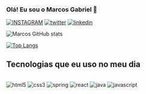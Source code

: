 
### Olá! Eu sou o Marcos Gabriel 👋

[![INSTAGRAM](https://img.shields.io/badge/Instagram-E4405F?style=for-the-badge&logo=instagram&logoColor=white)](https://www.instagram.com/marcosgabrielsantos_/)
[![twitter](https://img.shields.io/badge/Twitter-1DA1F2?style=for-the-badge&logo=twitter&logoColor=white)](https://twitter.com/MarcosG2007_)
[![linkedin](https://img.shields.io/badge/LinkedIn-0077B5?style=for-the-badge&logo=linkedin&logoColor=white)](https://www.linkedin.com/in/marcos-gabriel-08043b22b)

![Marcos GitHub stats](https://github-readme-stats.vercel.app/api?username=Marcos443&show_icons=true&theme=dracula)

[![Top Langs](https://github-readme-stats.vercel.app/api/top-langs/?username=Marcos443&layout=compact)](https://github.com/anuraghazra/github-readme-stats)

## Tecnologias que eu uso no meu dia


<div style="display: inline_block"><br/>
  <img aling="center" alt="html5" src="https://img.shields.io/badge/HTML5-E34F26?style=for-the-badge&logo=html5&logoColor=white">
 <img aling="center" alt="css3" src="https://img.shields.io/badge/CSS3-1572B6?style=for-the-badge&logo=css3&logoColor=white">
  <img aling="center" alt="spring" src="https://img.shields.io/badge/Spring-6DB33F?style=for-the-badge&logo=spring&logoColor=white">
  <img aling="center" alt="react" src="https://img.shields.io/badge/React-20232A?style=for-the-badge&logo=react&logoColor=61DAFB">
  <img aling="center" alt="java" src="https://img.shields.io/badge/Java-ED8B00?style=for-the-badge&logo=java&logoColor=white">
  <img aling="center" alt="javascript" src="https://img.shields.io/badge/JavaScript-F7DF1E?style=for-the-badge&logo=javascript&logoColor=black">
</div>
